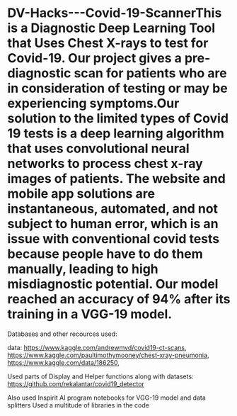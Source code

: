 # DV-Hacks---Covid-19-ScannerThis is a Diagnostic Deep Learning Tool that Uses Chest X-rays to test for Covid-19. Our project gives a pre-diagnostic scan for patients who are in consideration of testing or may be experiencing symptoms.Our solution to the limited types of Covid 19 tests is a deep learning algorithm that uses convolutional neural networks to process chest x-ray images of patients. The website and mobile app solutions are instantaneous, automated, and not subject to human error, which is an issue with conventional covid tests because people have to do them manually, leading to high misdiagnostic potential. Our model reached an accuracy of 94% after its training in a VGG-19 model.

Databases and other recources used:

data: https://www.kaggle.com/andrewmvd/covid19-ct-scans, https://www.kaggle.com/paultimothymooney/chest-xray-pneumonia, https://www.kaggle.com/data/186250, 

Used parts of Display and Helper functions along with datasets: https://github.com/rekalantar/covid19_detector

Also used Inspirit AI program notebooks for VGG-19 model and data splitters
Used a multitude of libraries in the code

